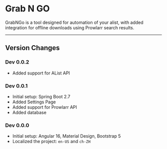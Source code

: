 # Grab N GO
GrabNGo is a tool designed for automation of your alist, with added integration for offline downloads using Prowlarr search results.

---

## Version Changes
### Dev 0.0.2
- Added support for AList API

### Dev 0.0.1
- Initial setup: Spring Boot 2.7
- Added Settings Page
- Added support for Prowlarr API
- Added database

### Dev 0.0.0
- Initial setup: Angular 16, Material Design, Bootstrap 5
- Localized the project: `en-US` and `ch-ZH`

